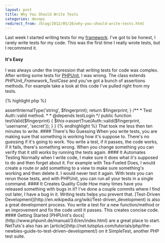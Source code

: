 ```yaml
---
layout: post
title: Why You Should Write Tests
categories: devops
redirect_from: /blog/2012/05/20/why-you-should-write-tests.html
---
```

Last week I started writing tests for my [framework](https://github.com/mloberg/Tea-Fueled-Does). I've got to be honest, I rarely write tests for my code. This was the first time I really wrote tests, but I recommend it.

#### It's Easy

I was always under the impression that writing tests for code was complex. After writing some tests for [PHPUnit](http://www.phpunit.de/manual/3.6/en/index.html), I was wrong. The class extends *PHPUnit_Framework_TestCase* and you've got a bunch of assertions methods. For example take a look at this code I've pulled right from my tests.

{% highlight php %}
<?php

    require 'test.bootstrap.php';

    use TFD\Auth;

    class AuthTest extends PHPUnit_Framework_TestCase {

        /**
         * Test Auth::login method.
         */

        public function testLogin() {
            $fingerprint = Auth::login('username', 'secret');
            $this->assertInternalType('string', $fingerprint);

            return $fingerprint;
        }

        /**
         * Test Auth::valid method.
         *
         * @depends testLogin
         */

        public function testValid($fingerprint) {
            $this->assertTrue(Auth::valid($fingerprint, 'username', 'secret'));
        }

    }
{% endhighlight %}

That took me less then ten minutes to write.

#### There's No Guessing

When you write tests, you are making sure that something is working how it's suppose to. There's no guessing if it's going to work. You write a test, if it passes, the code works, if it fails, there's something wrong. When you change something you can verify that it still works by running the tests again.

#### It Automates Testing

Normally when I write code, I make sure it does what it's supposed to do and then forget about it. For example with Tea-Fueled Does, I would create a route or add something to a view to make sure something's working and then delete it. I would never test it again. With tests you can rerun those tests, and with PHPUnit, you can run all your tests in a single command.

#### It Creates Quality Code

How many times have you released something with bugs in it? I've done a couple commits where I find out later, I have a bug in it. Writing tests helps you prevent that.

[Test-Driven Development](http://en.wikipedia.org/wiki/Test-driven_development) is also a great development process. You write a test for a new function/method or an improvement and fix the code until it passes. This creates concise code.

#### Getting Started

[PHPUnit's docs](http://www.phpunit.de/manual/3.6/en/index.html) are a great place to start. NetTuts's also has an [article](http://net.tutsplus.com/tutorials/php/the-newbies-guide-to-test-driven-development/) on it SimpleTest, another PHP test suite.

